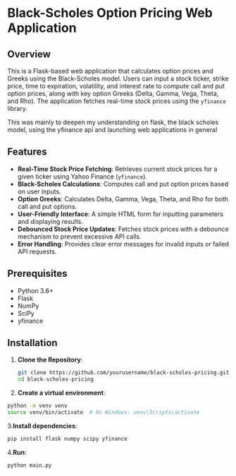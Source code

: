 # Black-Scholes Option Pricing Web Application

## Overview
This is a Flask-based web application that calculates option prices and Greeks using the Black-Scholes model. Users can input a stock ticker, strike price, time to expiration, volatility, and interest rate to compute call and put option prices, along with key option Greeks (Delta, Gamma, Vega, Theta, and Rho). The application fetches real-time stock prices using the `yfinance` library.

This was mainly to deepen my understanding on flask, the black scholes model, using the yfinance api and launching web applications in general

## Features
- **Real-Time Stock Price Fetching**: Retrieves current stock prices for a given ticker using Yahoo Finance (`yfinance`).
- **Black-Scholes Calculations**: Computes call and put option prices based on user inputs.
- **Option Greeks**: Calculates Delta, Gamma, Vega, Theta, and Rho for both call and put options.
- **User-Friendly Interface**: A simple HTML form for inputting parameters and displaying results.
- **Debounced Stock Price Updates**: Fetches stock prices with a debounce mechanism to prevent excessive API calls.
- **Error Handling**: Provides clear error messages for invalid inputs or failed API requests.

## Prerequisites
- Python 3.6+
- Flask
- NumPy
- SciPy
- yfinance

## Installation
1. **Clone the Repository**:
   ```bash
   git clone https://github.com/yourusername/black-scholes-pricing.git
   cd black-scholes-pricing
   ```

2. **Create a virtual environment**:
  ```bash
  python -m venv venv
  source venv/bin/activate  # On Windows: venv\Scripts\activate
   ```
3.**Install dependencies**:
```bash
pip install flask numpy scipy yfinance
```

4.**Run**:
```bash
python main.py
```



